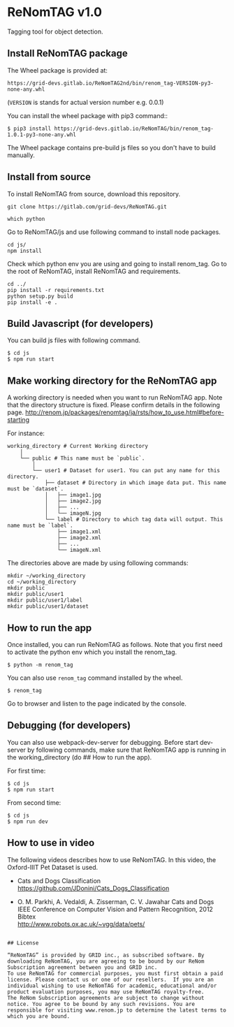 # ReNomTAG v1.0

Tagging tool for object detection.

## Install ReNomTAG package

The Wheel package is provided at:

    https://grid-devs.gitlab.io/ReNomTAG2nd/bin/renom_tag-VERSION-py3-none-any.whl

(`VERSION` is stands for actual version number e.g. 0.0.1)

You can install the wheel package with pip3 command::

```
$ pip3 install https://grid-devs.gitlab.io/ReNomTAG/bin/renom_tag-1.0.1-py3-none-any.whl
```

The Wheel package contains pre-build js files so you don't have to build manually.


## Install from source
To install ReNomTAG from source, download this repository.
```
git clone https://gitlab.com/grid-devs/ReNomTAG.git
```


```
which python
```

Go to ReNomTAG/js and use following command to install node packages.
```
cd js/
npm install
```

Check which python env you are using and going to install renom_tag.
Go to the root of ReNomTAG, install ReNomTAG and requirements.
```
cd ../
pip install -r requirements.txt
python setup.py build
pip install -e .
```


## Build Javascript (for developers)

You can build js files with following command.

```
$ cd js
$ npm run start
```

## Make working directory for the ReNomTAG app
A working directory is needed when you want to run ReNomTAG app.
Note that the directory structure is fixed. Please confirm details in the following page.
http://renom.jp/packages/renomtag/ja/rsts/how_to_use.html#before-starting

For instance:
 ```
 working_directory # Current Working directory
     │  
     └── public # This name must be `public`.
         │  
         └── user1 # Dataset for user1. You can put any name for this directory.
             ├── dataset # Directory in which image data put. This name must be `dataset`.
             │   ├── image1.jpg
             │   ├── image2.jpg
             │   ├── ...
             │   └── imageN.jpg
             └── label # Directory to which tag data will output. This name must be `label`.
                 ├── image1.xml
                 ├── image2.xml
                 ├── ...
                 └── imageN.xml
 ```

The directories above are made by using following commands:
 ```
mkdir ~/working_directory
cd ~/working_directory
mkdir public
mkdir public/user1
mkdir public/user1/label
mkdir public/user1/dataset
 ```


## How to run the app

Once installed, you can run ReNomTAG as follows.
Note that you first need to activate the python env which you install the renom_tag.

```
$ python -m renom_tag
```

You can also use `renom_tag` command installed by the wheel.

```
$ renom_tag
```
Go to browser and listen to the page indicated by the console.


## Debugging (for developers)
You can also use webpack-dev-server for debugging.
Before start dev-server by following commands,
make sure that ReNomTAG app is running in the working_directory (do ## How to run the app).

For first time:
```
$ cd js
$ npm run start
```
From second time:
```
$ cd js
$ npm run dev
```

## How to use in video

The following videos describes how to use ReNomTAG.
In this video, the Oxford-IIIT Pet Dataset is used.

- Cats and Dogs Classification  
https://github.com/JDonini/Cats_Dogs_Classification

- O. M. Parkhi, A. Vedaldi, A. Zisserman, C. V. Jawahar
Cats and Dogs  
IEEE Conference on Computer Vision and Pattern Recognition, 2012
Bibtex  
http://www.robots.ox.ac.uk/~vgg/data/pets/

```

## License

“ReNomTAG” is provided by GRID inc., as subscribed software. By downloading ReNomTAG, you are agreeing to be bound by our ReNom Subscription agreement between you and GRID inc.
To use ReNomTAG for commercial purposes, you must first obtain a paid license. Please contact us or one of our resellers.  If you are an individual wishing to use ReNomTAG for academic, educational and/or product evaluation purposes, you may use ReNomTAG royalty-free.
The ReNom Subscription agreements are subject to change without notice. You agree to be bound by any such revisions. You are responsible for visiting www.renom.jp to determine the latest terms to which you are bound.
